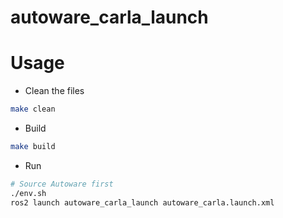 # autoware_carla_launch

# Usage

* Clean the files

```bash
make clean
```

* Build

```bash
make build
```

* Run

```bash
# Source Autoware first
./env.sh
ros2 launch autoware_carla_launch autoware_carla.launch.xml
```

